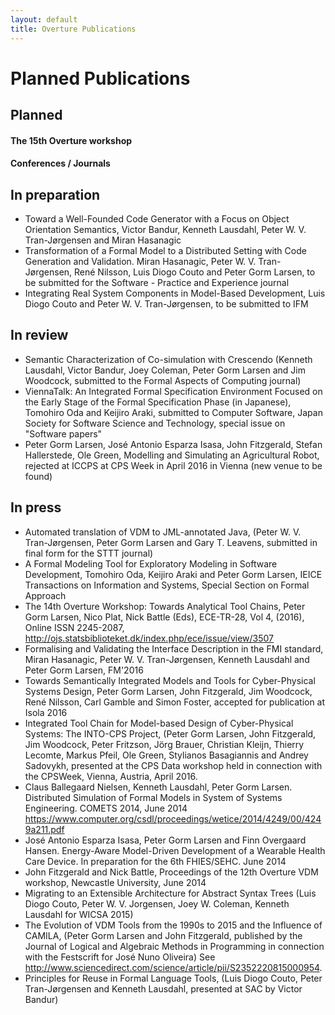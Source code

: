 ```yaml
---
layout: default
title: Overture Publications
---
```


# Planned Publications

## Planned

#### The 15th Overture workshop

#### Conferences / Journals

## In preparation

- Toward a Well-Founded Code Generator with a Focus on Object Orientation Semantics, Victor Bandur, Kenneth Lausdahl, Peter W. V. Tran-Jørgensen and Miran Hasanagic
- Transformation of a Formal Model to a Distributed Setting with Code Generation and Validation. Miran Hasanagic, Peter W. V. Tran-Jørgensen, René Nilsson, Luis Diogo Couto and Peter Gorm Larsen, to be submitted for the Software - Practice and Experience journal
-   Integrating Real System Components in Model-Based Development, Luis Diogo Couto and Peter W. V. Tran-Jørgensen, to be submitted to IFM

## In review

-   Semantic Characterization of Co-simulation with Crescendo (Kenneth
    Lausdahl, Victor Bandur, Joey Coleman, Peter Gorm Larsen and Jim Woodcock, submitted to the Formal
    Aspects of Computing journal)
-   ViennaTalk: An Integrated Formal Specification Environment Focused 
    on the Early Stage of the Formal Specification Phase (in Japanese),
    Tomohiro Oda and Keijiro Araki, submitted to Computer Software,
    Japan Society for Software Science and Technology, special issue on
    "Software papers"
-   Peter Gorm Larsen, José Antonio Esparza Isasa, John Fitzgerald, Stefan Hallerstede, Ole Green, Modelling and Simulating an Agricultural Robot, rejected at ICCPS at CPS Week in April 2016 in Vienna (new venue to be found)


## In press

- Automated translation of VDM to JML-annotated Java, (Peter W. V. Tran-Jørgensen, Peter Gorm Larsen and Gary T. Leavens, submitted in final form for the STTT journal)
- A Formal Modeling Tool for Exploratory Modeling in Software Development, Tomohiro Oda, Keijiro Araki and Peter Gorm Larsen, IEICE Transactions on Information and Systems, Special Section on Formal Approach
-   The 14th Overture Workshop: Towards Analytical Tool Chains, Peter Gorm Larsen,	Nico Plat,	Nick Battle (Eds), ECE-TR-28, Vol 4, (2016), Online ISSN 2245-2087, http://ojs.statsbiblioteket.dk/index.php/ece/issue/view/3507
-   Formalising and Validating the Interface Description in the FMI standard, Miran Hasanagic, Peter W. V. Tran-Jørgensen, Kenneth Lausdahl and Peter Gorm Larsen, FM'2016
-   Towards Semantically Integrated Models and Tools for Cyber-Physical Systems Design, Peter Gorm Larsen, John Fitzgerald, Jim Woodcock, René Nilsson, Carl Gamble and Simon Foster, accepted for publication at Isola 2016
-   Integrated Tool Chain for Model-based Design of Cyber-Physical Systems: The INTO-CPS Project, (Peter Gorm Larsen, John Fitzgerald, Jim Woodcock, Peter Fritzson, Jörg Brauer, Christian Kleijn, Thierry Lecomte, Markus Pfeil, Ole Green, Stylianos Basagiannis and Andrey Sadovykh, presented at the CPS Data workshop held in connection with the CPSWeek, Vienna, Austria, April 2016.
-   Claus Ballegaard Nielsen, Kenneth Lausdahl, Peter Gorm Larsen.
    Distributed Simulation of Formal Models in System of Systems
    Engineering. COMETS 2014, June 2014 https://www.computer.org/csdl/proceedings/wetice/2014/4249/00/4249a211.pdf
-   José Antonio Esparza Isasa, Peter Gorm Larsen and Finn Overgaard
    Hansen. Energy-Aware Model-Driven Development of a Wearable Health
    Care Device. In preparation for the 6th FHIES/SEHC. June 2014
-   John Fitzgerald and Nick Battle, Proceedings of the 12th Overture
    VDM workshop, Newcastle University, June 2014
-   Migrating to an Extensible Architecture for Abstract Syntax Trees
    (Luis Diogo Couto, Peter W. V. Jorgensen, Joey W. Coleman, Kenneth
    Lausdahl for WICSA 2015)
-   The Evolution of VDM Tools from the 1990s to 2015 and the Influence of CAMILA, (Peter Gorm Larsen and John Fitzgerald, published by the Journal of Logical and Algebraic Methods in Programming in connection with the Festscrift for José Nuno Oliveira) See http://www.sciencedirect.com/science/article/pii/S2352220815000954.
-   Principles for Reuse in Formal Language Tools, (Luis Diogo Couto, Peter Tran-Jørgensen and Kenneth Lausdahl, presented at SAC by Victor Bandur)
